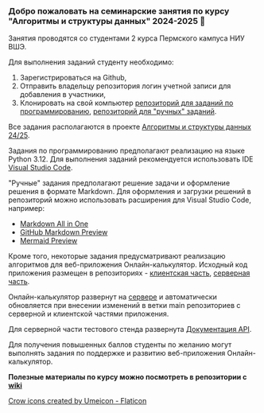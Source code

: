 ### Добро пожаловать на семинарские занятия по курсу "Алгоритмы и структуры данных" 2024-2025 👋

Занятия проводятся со студентами 2 курса Пермского кампуса НИУ ВШЭ.

Для выполнения заданий студенту необходимо:
1. Зарегистрироваться на Github,
2. Отправить владельцу репозитория логин учетной записи для добавления в участники,
3. Клонировать на свой компьютер [репозиторий для заданий по программированию](https://github.com/hse-algo-24-crow/code-tasks-crow), [репозиторий для "ручных" заданий](https://github.com/hse-algo-24-crow/manual-tasks-crow).

Все задания располагаются в проекте [Алгоритмы и структуры данных 24/25](https://github.com/orgs/hse-algo-24-crow/projects/2).

Задания по программированию предполагают реализацию на языке Python 3.12. Для выполнения заданий рекомендуется использовать IDE [Visual Studio Code](https://code.visualstudio.com/).

"Ручные" задания предполагают решение задачи и оформление решения в формате Markdown. Для оформления и загрузки решений в репозиторий можно использовать расширения для Visual Studio Code, например:
- [Markdown All in One](https://marketplace.visualstudio.com/items?itemName=yzhang.markdown-all-in-one)
- [GitHub Markdown Preview](https://marketplace.visualstudio.com/items?itemName=bierner.github-markdown-preview)
- [Mermaid Preview](https://marketplace.visualstudio.com/items?itemName=vstirbu.vscode-mermaid-preview)

Кроме того, некоторые задания предусматривают реализацию алгоритмов для веб-приложения Онлайн-калькулятор. Исходный код приложения размещен в репозиториях - [клиентская часть](https://github.com/hse-algo-24-crow/algoscalc-front-crow), 
[серверная часть](https://github.com/hse-algo-24-crow/algoscalc-back-crow).

Онлайн-калькулятор развернут на [сервере](https://crow.ommat.ru) и автоматически обновляется при внесении изменений в ветки main репозиториев с серверной и клиентской частями приложения.

Для серверной части тестового стенда развернута [Документация API](https://crow.ommat.ru/docs).

Для получения повышенных баллов студенты по желанию могут выполнять задания по поддержке и развитию веб-приложения Онлайн-калькулятор.

**Полезные материалы по курсу можно посмотреть в репозитории с [wiki](https://github.com/hse-algo-24-crow/docs-crow/wiki)**

<a href="https://www.flaticon.com/free-icons/crow" title="crow icons">Crow icons created by Umeicon - Flaticon</a>
